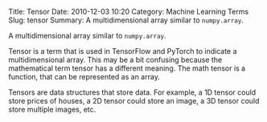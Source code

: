 Title: Tensor
Date: 2010-12-03 10:20
Category: Machine Learning Terms
Slug: tensor
Summary: A multidimensional array similar to `numpy.array`.

A multidimensional array similar to `numpy.array`.

Tensor is a term that is used in TensorFlow and PyTorch to indicate a multidimensional array. This may be a bit confusing because the mathematical term tensor has a different meaning. The math tensor is a function, that can be represented as an array.

Tensors are data structures that store data. For example, a 1D tensor could store prices of houses, a 2D tensor could store an image, a 3D tensor could store multiple images, etc.
